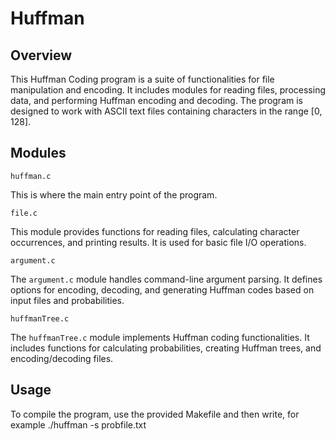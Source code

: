 # Huffman

## Overview

This Huffman Coding program is a suite of functionalities for file manipulation and encoding. It includes modules for reading files, processing data, and performing Huffman encoding and decoding. The program is designed to work with ASCII text files containing characters in the range [0, 128].

## Modules

`huffman.c`

This is where the main entry point of the program.

`file.c`

This module provides functions for reading files, calculating character occurrences, and printing results. It is used for basic file I/O operations.

`argument.c`

The `argument.c` module handles command-line argument parsing. It defines options for encoding, decoding, and generating Huffman codes based on input files and probabilities.

`huffmanTree.c`

The `huffmanTree.c` module implements Huffman coding functionalities. It includes functions for calculating probabilities, creating Huffman trees, and encoding/decoding files.

## Usage

To compile the program, use the provided Makefile and then write, for example ./huffman -s probfile.txt